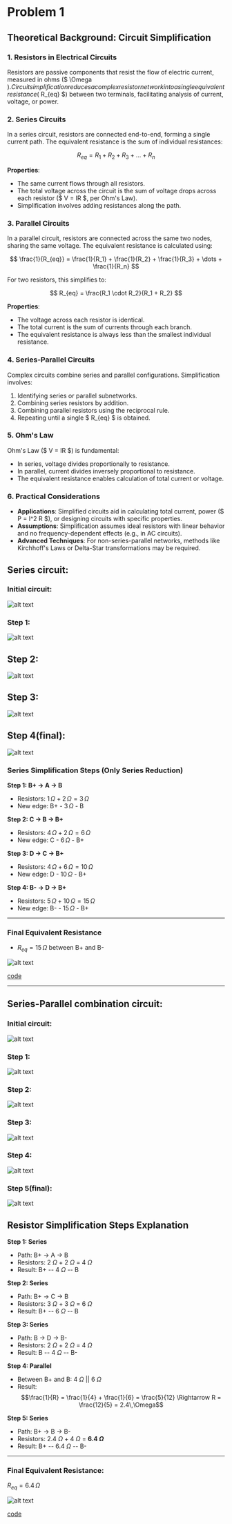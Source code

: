 # Problem 1




## Theoretical Background: Circuit Simplification

### 1. **Resistors in Electrical Circuits**
Resistors are passive components that resist the flow of electric current, measured in ohms ($ \Omega $). Circuit simplification reduces a complex resistor network into a single equivalent resistance ($ R_{eq} $) between two terminals, facilitating analysis of current, voltage, or power.

### 2. **Series Circuits**
In a series circuit, resistors are connected end-to-end, forming a single current path. The equivalent resistance is the sum of individual resistances:

$$ R_{eq} = R_1 + R_2 + R_3 + \dots + R_n $$

**Properties**:
- The same current flows through all resistors.
- The total voltage across the circuit is the sum of voltage drops across each resistor ($ V = IR $, per Ohm's Law).
- Simplification involves adding resistances along the path.

### 3. **Parallel Circuits**
In a parallel circuit, resistors are connected across the same two nodes, sharing the same voltage. The equivalent resistance is calculated using:

$$ \frac{1}{R_{eq}} = \frac{1}{R_1} + \frac{1}{R_2} + \frac{1}{R_3} + \dots + \frac{1}{R_n} $$

For two resistors, this simplifies to:

$$ R_{eq} = \frac{R_1 \cdot R_2}{R_1 + R_2} $$

**Properties**:
- The voltage across each resistor is identical.
- The total current is the sum of currents through each branch.
- The equivalent resistance is always less than the smallest individual resistance.

### 4. **Series-Parallel Circuits**
Complex circuits combine series and parallel configurations. Simplification involves:
1. Identifying series or parallel subnetworks.
2. Combining series resistors by addition.
3. Combining parallel resistors using the reciprocal rule.
4. Repeating until a single $ R_{eq} $ is obtained.

### 5. **Ohm's Law**
Ohm's Law ($ V = IR $) is fundamental:
- In series, voltage divides proportionally to resistance.
- In parallel, current divides inversely proportional to resistance.
- The equivalent resistance enables calculation of total current or voltage.

### 6. **Practical Considerations**
- **Applications**: Simplified circuits aid in calculating total current, power ($ P = I^2 R $), or designing circuits with specific properties.
- **Assumptions**: Simplification assumes ideal resistors with linear behavior and no frequency-dependent effects (e.g., in AC circuits).
- **Advanced Techniques**: For non-series-parallel networks, methods like Kirchhoff's Laws or Delta-Star transformations may be required.



## Series circuit:
### Initial circuit:
![alt text](image-6.png)

### Step 1:
![alt text](image-10.png)


## Step 2:
![alt text](image-7.png)

## Step 3:
![alt text](image-9.png)

## Step 4(final): 
![alt text](image-11.png)

###  Series Simplification Steps (Only Series Reduction)

**Step 1: B+ $\rightarrow$ A $\rightarrow$ B**  
- Resistors: $1\,\Omega + 2\,\Omega = 3\,\Omega$  
- New edge: B+ - $3\,\Omega$ - B

**Step 2: C $\rightarrow$ B $\rightarrow$ B+**  
- Resistors: $4\,\Omega + 2\,\Omega = 6\,\Omega$  
- New edge: C - $6\,\Omega$ - B+

**Step 3: D $\rightarrow$ C $\rightarrow$ B+**  
- Resistors: $4\,\Omega + 6\,\Omega = 10\,\Omega$  
- New edge: D - $10\,\Omega$ - B+

**Step 4: B- $\rightarrow$ D $\rightarrow$ B+**  
- Resistors: $5\,\Omega + 10\,\Omega = 15\,\Omega$  
- New edge: B- - $15\,\Omega$ - B+

---

###  Final Equivalent Resistance
- $R_{eq} = 15\,\Omega$ between B+ and B-


![alt text](series_simplification.gif)

[code](https://colab.research.google.com/drive/13HsKEdKk919xj-514BH52fEM19PC-6Vz#scrollTo=_pqcv7lMPbFz)

---

## Series-Parallel combination circuit:
### Initial circuit:
![alt text](image.png)

### Step 1:

![alt text](image-1.png)

### Step 2:
![alt text](image-2.png)

### Step 3:
![alt text](image-3.png)

### Step 4:
![alt text](image-4.png)

### Step 5(final):
![alt text](image-5.png)

## Resistor Simplification Steps Explanation

**Step 1: Series**
- Path: B+ $\rightarrow$ A $\rightarrow$ B  
- Resistors: 2 $\Omega$ + 2 $\Omega$ = 4 $\Omega$  
- Result: B+ -- 4 $\Omega$ -- B

**Step 2: Series**
- Path: B+ $\rightarrow$ C $\rightarrow$ B  
- Resistors: 3 $\Omega$ + 3 $\Omega$ = 6 $\Omega$  
- Result: B+ -- 6 $\Omega$ -- B

**Step 3: Series**
- Path: B $\rightarrow$ D $\rightarrow$ B-  
- Resistors: 2 $\Omega$ + 2 $\Omega$ = 4 $\Omega$  
- Result: B -- 4 $\Omega$ -- B-

**Step 4: Parallel**
- Between B+ and B: 4 $\Omega$ || 6 $\Omega$  
- Result:  
  $$\frac{1}{R} = \frac{1}{4} + \frac{1}{6} = \frac{5}{12} \Rightarrow R = \frac{12}{5} = 2.4\,\Omega$$

**Step 5: Series**
- Path: B+ $\rightarrow$ B $\rightarrow$ B-  
- Resistors: 2.4 $\Omega$ + 4 $\Omega$ = **6.4 $\Omega$**  
- Result: B+ -- 6.4 $\Omega$ -- B-

---

###  Final Equivalent Resistance:
$R_{eq} = 6.4\,\Omega$

![alt text](<circuit_simplification (1).gif>)

[code](https://colab.research.google.com/drive/1bwCrJyg0eLxR719U-gCOGMW5FtXXqwfI)

